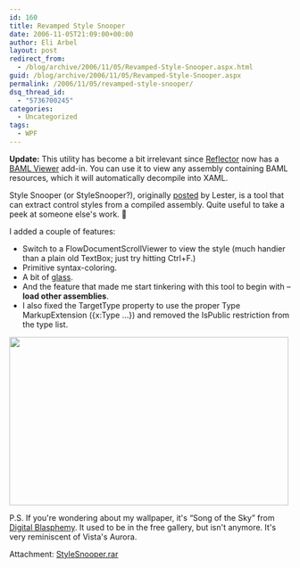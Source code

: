 ```yaml
---
id: 160
title: Revamped Style Snooper
date: 2006-11-05T21:09:00+00:00
author: Eli Arbel
layout: post
redirect_from:
  - /blog/archive/2006/11/05/Revamped-Style-Snooper.aspx.html
guid: /blog/archive/2006/11/05/Revamped-Style-Snooper.aspx
permalink: /2006/11/05/revamped-style-snooper/
dsq_thread_id:
  - "5736700245"
categories:
  - Uncategorized
tags:
  - WPF
---
```

**Update:** This&nbsp;utility has become a bit irrelevant since [Reflector](http://www.aisto.com/roeder/dotnet/) now has a [BAML Viewer](http://www.codeplex.com/reflectoraddins/Wiki/View.aspx?title=BamlViewer&referringTitle=Home) add-in. You can use it to view any assembly containing BAML resources, which it will automatically&nbsp;decompile into XAML.

<!--more-->

Style Snooper (or StyleSnooper?), originally [posted](http://blogs.msdn.com/llobo/archive/2006/07/17/Tool-to-Examine-WPF-control-styles.aspx) by Lester, is a tool that can extract control styles from a compiled assembly. Quite useful to take a peek at someone else's work. 🙂 

I added a couple of features: 

  * Switch to a FlowDocumentScrollViewer to view the style (much handier than a plain old TextBox; just try hitting Ctrl+F.) 
  * Primitive syntax-coloring. 
  * A bit of [glass](http://blogs.msdn.com/adam_nathan/archive/2006/05/04/589686.aspx). 
  * And the feature that made me start tinkering with this tool to begin with &ndash; **load other assemblies**. 
  * I also fixed the TargetType property to use the proper Type MarkupExtension ({x:Type &hellip;}) and removed the IsPublic restriction from the type list.

<a href="https://arbel.net/attachments/images/13.StyleSnooper.png" target="_blank"><img src="https://arbel.net/attachments/images/13.StyleSnooper.png" width="500" border="0" height="302" /></a>

P.S. If you're wondering about my wallpaper, it's &#8220;Song of the Sky&#8221; from [Digital Blasphemy](http://digitalblasphemy.com/). It used to be in the free gallery, but isn't anymore. It's very reminiscent of Vista's Aurora.

Attachment: [StyleSnooper.rar](https://arbel.net/attachments/StyleSnooper.rar)